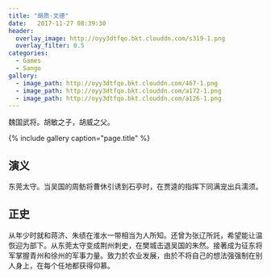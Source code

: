 ```yaml
---
title: "胡质·文德"
date:   2017-11-27 08:39:30
header:
  overlay_image: http://oyy3dtfqo.bkt.clouddn.com/s319-1.png
  overlay_filter: 0.5
categories:
  - Games
  - Sango
gallery:
  - image_path: http://oyy3dtfqo.bkt.clouddn.com/467-1.png
  - image_path: http://oyy3dtfqo.bkt.clouddn.com/a172-1.png
  - image_path: http://oyy3dtfqo.bkt.clouddn.com/a126-1.png
---
```


魏国武将。胡敏之子，胡威之父。

{% include gallery caption="page.title" %}

## 演义

东莞太守。当吴国的周鲂将曹休引诱到石亭时，在贾逵的指挥下同满宠出兵濡须。

## 正史

从年少时就和蒋济、朱绩在淮水一带相当为人所知。还曾为张辽所託，希望能让温恢迎为部下。从东莞太守变成荆州刺史，在樊城击退吴国的朱然。接著成为征东将军掌握青州和徐州的军事力量。致力於农业发展，由於不将自己的想法强强制在别人身上，在每个任地都获得仰慕。
